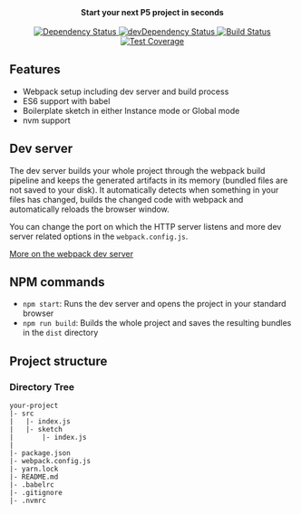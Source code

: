 <div align="center"><strong>Start your next P5 project in seconds</strong></div>

<br />

<div align="center">
  <!-- Dependency Status -->
  <a href="https://david-dm.org/Alexintosh/p5-pack">
    <img src="https://david-dm.org/Alexintosh/p5-pack.svg" alt="Dependency Status" />
  </a>
  <!-- devDependency Status -->
  <a href="https://david-dm.org/Alexintosh/p5-pack#info=devDependencies">
    <img src="https://david-dm.org/Alexintosh/p5-pack/dev-status.svg" alt="devDependency Status" />
  </a>
  <!-- Build Status -->
  <a href="https://travis-ci.org/Alexintosh/p5-pack">
    <img src="https://travis-ci.org/Alexintosh/p5-pack.svg" alt="Build Status" />
  </a>
  <!-- Test Coverage -->
  <a href="https://coveralls.io/r/Alexintosh/p5-pack">
    <img src="https://coveralls.io/repos/github/Alexintosh/p5-pack/badge.svg" alt="Test Coverage" />
  </a>
</div>


## <a name="features"></a>Features

* Webpack setup including dev server and build process
* ES6 support with babel
* Boilerplate sketch in either Instance mode or Global mode
* nvm support


## <a name="dev-server"></a>Dev server
The dev server builds your whole project through the webpack build pipeline and keeps the generated artifacts in its memory (bundled files are not saved to your disk). It automatically detects when something in your files has changed, builds the changed code with webpack and automatically reloads the browser window.

You can change the port on which the HTTP server listens and more dev server related options in the `webpack.config.js`.

[More on the webpack dev server](https://webpack.js.org/configuration/dev-server/)

## <a name="npm-commands"></a>NPM commands

* `npm start`: Runs the dev server and opens the project in your standard browser
* `npm run build`: Builds the whole project and saves the resulting bundles in the `dist` directory

## <a name="project-structure"></a>Project structure

### Directory Tree

```
your-project
|- src
|	|- index.js 
|	|- sketch 
|		|- index.js 
|
|- package.json
|- webpack.config.js
|- yarn.lock
|- README.md
|- .babelrc
|- .gitignore
|- .nvmrc

```

<br />